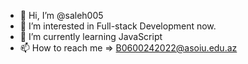 - 👋 Hi, I’m @saleh005
- 👀 I’m interested in Full-stack Development now.
- 🌱 I’m currently learning JavaScript
- 📫 How to reach me => B0600242022@asoiu.edu.az

<!---
saleh005/saleh005 is a ✨ special ✨ repository because its `README.md` (this file) appears on your GitHub profile.
You can click the Preview link to take a look at your changes.
--->
